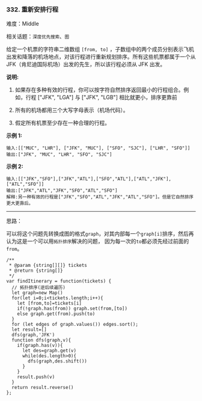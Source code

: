### 332. 重新安排行程

难度：Middle

相关话题：`深度优先搜索`、`图`

给定一个机票的字符串二维数组  `[from, to]` ，子数组中的两个成员分别表示飞机出发和降落的机场地点，对该行程进行重新规划排序。所有这些机票都属于一个从JFK（肯尼迪国际机场）出发的先生，所以该行程必须从 JFK 出发。



**说明:** 




1. 如果存在多种有效的行程，你可以按字符自然排序返回最小的行程组合。例如，行程 ["JFK", "LGA"] 与 ["JFK", "LGB"] 相比就更小，排序更靠前

2. 所有的机场都用三个大写字母表示（机场代码）。

3. 假定所有机票至少存在一种合理的行程。





**示例 1:** 



```
输入:[["MUC", "LHR"], ["JFK", "MUC"], ["SFO", "SJC"], ["LHR", "SFO"]]
输出:["JFK", "MUC", "LHR", "SFO", "SJC"]
```


**示例 2:** 



```
输入:[["JFK","SFO"],["JFK","ATL"],["SFO","ATL"],["ATL","JFK"],["ATL","SFO"]]
输出:["JFK","ATL","JFK","SFO","ATL","SFO"]
解释:另一种有效的行程是["JFK","SFO","ATL","JFK","ATL","SFO"]。但是它自然排序更大更靠后。
```



-----

思路：

可以将这个问题先转换成图的格式`graph`，对其内部每一个`graph[i]`排序，然后再认为这是一个可以用`拓扑排序`解决的问题，
因为每一次的`to`都必须先经过前面的`from`。

```
/**
 * @param {string[][]} tickets
 * @return {string[]}
 */
var findItinerary = function(tickets) {
  // 拓扑排序(逆后续遍历)
  let graph=new Map()
  for(let i=0;i<tickets.length;i++){
    let [from,to]=tickets[i]
    if(!graph.has(from)) graph.set(from,[to])
    else graph.get(from).push(to)
  }
  for (let edges of graph.values()) edges.sort();
  let result=[]
  dfs(graph,'JFK')
  function dfs(graph,v){
    if(graph.has(v)){
      let des=graph.get(v)
      while(des.length>0){
        dfs(graph,des.shift())
      }
    }
    result.push(v)  
  }
  return result.reverse()
};
```

